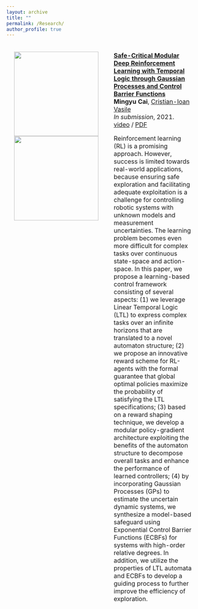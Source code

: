 ```yaml
---
layout: archive
title: ""
permalink: /Research/
author_profile: true
---
```

<table style="width:100%;border:0px;border-spacing:0px;border-collapse:separate;margin-right:auto;margin-left:auto;"><tbody>
     <td style="padding:20px;width:30%;vertical-align:top">
      <img src='images/hamadapt/gif/quadrotor/32/video_exp1_adaptive32.gif' width="220">
       <br>
         <img src='images/hamadapt/gif/quadrotor/32/exp1_adaptive_3d.gif' width="220">
    </td>
    <td style="padding:20px;width:80%;vertical-align:middle">
      <a href="https://thaipduong.github.io/hamadapt/">
          <papertitle><strong>Safe-Critical Modular Deep Reinforcement Learning with Temporal Logic through Gaussian Processes and Control Barrier Functions</strong></papertitle>
      </a>
      <br>
      <strong>Mingyu Cai</strong>,
      <a href="https://cristianvasile.com/">Cristian-Ioan Vasile</a>
      <br>
      <em>In submission</em>, 2021.
      <br>
      <a href="https://www.youtube.com/watch?v=fkCyAgx_FWM/">video</a> /
      <a href="https://arxiv.org/abs/2109.02791">PDF</a>
      <p></p>
      <p>Reinforcement learning (RL) is a promising approach. However, success is limited towards real-world applications, because ensuring safe exploration and facilitating adequate exploitation is a challenge for controlling robotic systems with unknown models and measurement uncertainties. The learning problem becomes even more difficult for complex tasks over continuous state-space and action-space. In this paper, we propose a learning-based control framework consisting of several aspects: (1) we leverage Linear Temporal Logic (LTL) to express complex tasks over an infinite horizons that are translated to a novel automaton structure; (2) we propose an innovative reward scheme for RL-agents with the formal guarantee that global optimal policies maximize the probability of satisfying the LTL specifications; (3) based on a reward shaping technique, we develop a modular policy-gradient architecture exploiting the benefits of the automaton structure to decompose overall tasks and enhance the performance of learned controllers; (4) by incorporating Gaussian Processes (GPs) to estimate the uncertain dynamic systems, we synthesize a model-based safeguard using Exponential Control Barrier Functions (ECBFs) for systems with high-order relative degrees. In addition, we utilize the properties of LTL automata and ECBFs to develop a guiding process to further improve the efficiency of exploration. </p>
    </td>
  </tr>

</tbody></table>
